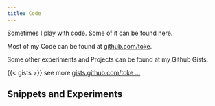 ```yaml
---
title: Code
---
```


Sometimes I play with code. Some of it can be found here.

Most of my Code can be found at [github.com/toke](https://github.com/toke).

Some other experiments and Projects can be found at my Github
Gists:

{{< gists >}}
see more [gists.github.com/toke …](https://gists.github.com/toke)

## Snippets and Experiments

<!-- List items …-->
